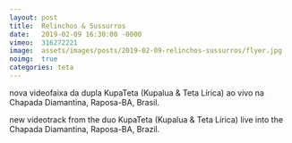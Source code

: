 ```yaml
---
layout: post
title:  Relinchos & Sussurros
date:   2019-02-09 16:30:00 -0000
vimeo:  316272221
image:  assets/images/posts/2019-02-09-relinchos-sussurros/flyer.jpg
noimg:  true
categories: teta
---
```


nova videofaixa da dupla KupaTeta (Kupalua & Teta Lírica) ao vivo na Chapada
Diamantina, Raposa-BA, Brasil.

new videotrack from the duo KupaTeta (Kupalua & Teta Lírica) live into the
Chapada Diamantina, Raposa-BA, Brazil.
